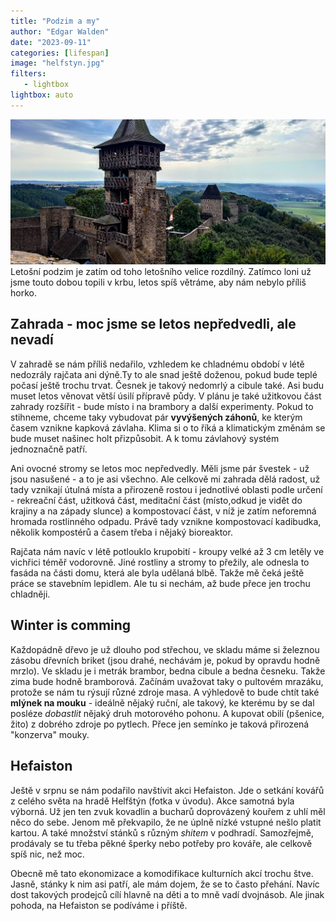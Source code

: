 ```yaml
---
title: "Podzim a my"
author: "Edgar Walden"
date: "2023-09-11"
categories: [lifespan]
image: "helfstyn.jpg"
filters:
   - lightbox
lightbox: auto
---
```

![Hrad Helfštýn](helfstyn.jpg)
Letošní podzim je zatím od toho letošního velice rozdílný. Zatímco loni už jsme touto dobou topili v krbu, letos spíš větráme, aby nám nebylo příliš horko.

## Zahrada - moc jsme se letos nepředvedli, ale nevadí

V zahradě se nám příliš nedařilo, vzhledem ke chladnému období v létě nedozrály rajčata ani dýně.Ty to ale snad ještě doženou, pokud bude teplé počasí ještě trochu trvat. Česnek je takový nedomrlý a cibule také. Asi budu muset letos věnovat větší úsilí přípravě půdy. V plánu je také užitkovou část zahrady rozšířit - bude místo i na brambory a další experimenty. Pokud to stihneme, chceme taky vybudovat pár **vyvýšených záhonů**, ke kterým časem vznikne kapková závlaha. Klima si o to říká a klimatickým změnám se bude muset našinec holt přizpůsobit. A k tomu závlahový systém jednoznačně patří.

Ani ovocné stromy se letos moc nepředvedly. Měli jsme pár švestek - už jsou nasušené - a to je asi všechno. Ale celkově mi zahrada dělá radost, už tady vznikají útulná místa a přirozeně rostou i jednotlivé oblasti podle určení - rekreační část, užitková část, meditační část (místo,odkud je vidět do krajiny a na západy slunce) a kompostovací část, v níž je zatím neforemná hromada rostlinného odpadu. Právě tady vznikne kompostovací kadibudka, několik kompostérů a časem třeba i nějaký bioreaktor.

Rajčata nám navíc v létě potlouklo krupobití - kroupy velké až 3 cm letěly ve vichřici téměř vodorovně. Jiné rostliny a stromy to přežily, ale odnesla to fasáda na části domu, která ale byla udělaná blbě. Takže mě čeká ještě práce se stavebním lepidlem. Ale tu si nechám, až bude přece jen trochu chladněji.

## Winter is comming

Každopádně dřevo je už dlouho pod střechou, ve skladu máme si železnou zásobu dřevních briket (jsou drahé, nechávám je, pokud by opravdu hodně mrzlo). Ve skladu je i metrák brambor, bedna cibule a bedna česneku. Takže zima bude hodně bramborová. Začínám uvažovat taky o pultovém mrazáku, protože se nám tu rýsují různé zdroje masa. A výhledově to bude chtít také **mlýnek na mouku** - ideálně nějaký ruční, ale takový, ke kterému by se dal posléze *dobastlit* nějaký druh motorového pohonu. A kupovat obilí (pšenice, žito) z dobrého zdroje po pytlech. Přece jen semínko je taková přirozená "konzerva" mouky.

## Hefaiston

Ještě v srpnu se nám podařilo navštívit akci Hefaiston. Jde o setkání kovářů z celého světa na hradě Helfštýn (fotka v úvodu). Akce samotná byla výborná. Už jen ten zvuk kovadlin a bucharů  doprovázený kouřem z uhlí měl něco do sebe. Jenom mě překvapilo, že ne úplně nízké vstupné nešlo platit kartou. A také množství stánků s různým *shitem* v podhradí. Samozřejmě, prodávaly se tu třeba pěkné šperky nebo potřeby pro kováře, ale celkově spíš nic, než moc. 

Obecně mě tato ekonomizace a komodifikace kulturních akcí trochu štve. Jasně, stánky k nim asi patří, ale mám dojem, že se to často přehání. Navíc dost takových prodejců cílí hlavně na děti a to mně vadí dvojnásob. Ale jinak pohoda, na Hefaiston se podíváme i příště.

